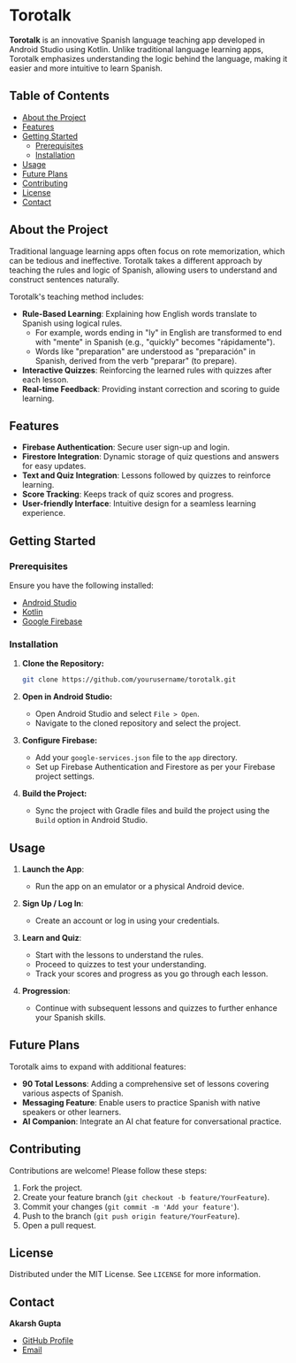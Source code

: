 # Torotalk

**Torotalk** is an innovative Spanish language teaching app developed in Android Studio using Kotlin. Unlike traditional language learning apps, Torotalk emphasizes understanding the logic behind the language, making it easier and more intuitive to learn Spanish. 

## Table of Contents

- [About the Project](#about-the-project)
- [Features](#features)
- [Getting Started](#getting-started)
  - [Prerequisites](#prerequisites)
  - [Installation](#installation)
- [Usage](#usage)
- [Future Plans](#future-plans)
- [Contributing](#contributing)
- [License](#license)
- [Contact](#contact)

## About the Project

Traditional language learning apps often focus on rote memorization, which can be tedious and ineffective. Torotalk takes a different approach by teaching the rules and logic of Spanish, allowing users to understand and construct sentences naturally.

Torotalk's teaching method includes:
- **Rule-Based Learning**: Explaining how English words translate to Spanish using logical rules.
  - For example, words ending in "ly" in English are transformed to end with "mente" in Spanish (e.g., "quickly" becomes "rápidamente").
  - Words like "preparation" are understood as "preparación" in Spanish, derived from the verb "preparar" (to prepare).
- **Interactive Quizzes**: Reinforcing the learned rules with quizzes after each lesson.
- **Real-time Feedback**: Providing instant correction and scoring to guide learning.

## Features

- **Firebase Authentication**: Secure user sign-up and login.
- **Firestore Integration**: Dynamic storage of quiz questions and answers for easy updates.
- **Text and Quiz Integration**: Lessons followed by quizzes to reinforce learning.
- **Score Tracking**: Keeps track of quiz scores and progress.
- **User-friendly Interface**: Intuitive design for a seamless learning experience.

## Getting Started

### Prerequisites

Ensure you have the following installed:
- [Android Studio](https://developer.android.com/studio)
- [Kotlin](https://kotlinlang.org/)
- [Google Firebase](https://firebase.google.com/)

### Installation

1. **Clone the Repository:**
   ```bash
   git clone https://github.com/yourusername/torotalk.git
   ```
2. **Open in Android Studio:**
   - Open Android Studio and select `File > Open`.
   - Navigate to the cloned repository and select the project.

3. **Configure Firebase:**
   - Add your `google-services.json` file to the `app` directory.
   - Set up Firebase Authentication and Firestore as per your Firebase project settings.

4. **Build the Project:**
   - Sync the project with Gradle files and build the project using the `Build` option in Android Studio.

## Usage

1. **Launch the App**:
   - Run the app on an emulator or a physical Android device.
   
2. **Sign Up / Log In**:
   - Create an account or log in using your credentials.

3. **Learn and Quiz**:
   - Start with the lessons to understand the rules.
   - Proceed to quizzes to test your understanding.
   - Track your scores and progress as you go through each lesson.

4. **Progression**:
   - Continue with subsequent lessons and quizzes to further enhance your Spanish skills.

## Future Plans

Torotalk aims to expand with additional features:
- **90 Total Lessons**: Adding a comprehensive set of lessons covering various aspects of Spanish.
- **Messaging Feature**: Enable users to practice Spanish with native speakers or other learners.
- **AI Companion**: Integrate an AI chat feature for conversational practice.

## Contributing

Contributions are welcome! Please follow these steps:
1. Fork the project.
2. Create your feature branch (`git checkout -b feature/YourFeature`).
3. Commit your changes (`git commit -m 'Add your feature'`).
4. Push to the branch (`git push origin feature/YourFeature`).
5. Open a pull request.

## License

Distributed under the MIT License. See `LICENSE` for more information.

## Contact

**Akarsh Gupta**

- [GitHub Profile](https://github.com/AkarshGuptaa)
- [Email](mailto:akarshguptaaa@gmail.com)
